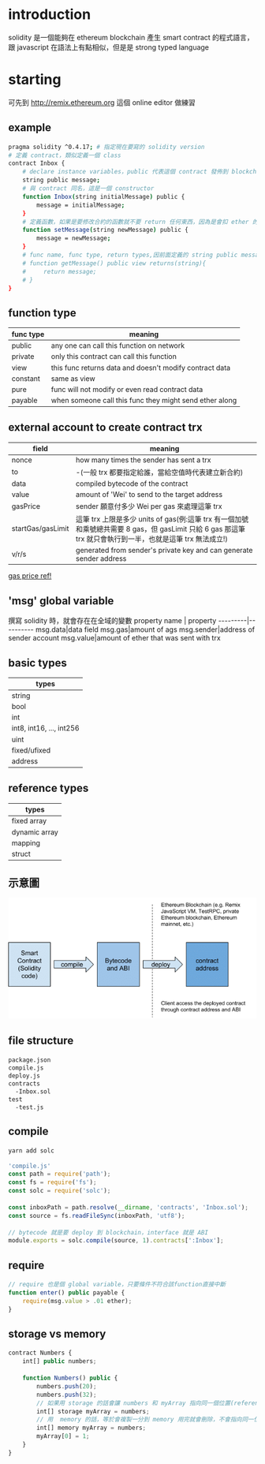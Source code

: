 # introduction
solidity 是一個能夠在 ethereum blockchain 產生 smart contract 的程式語言，跟 javascript 在語法上有點相似，但是是 strong typed language


# starting
可先到 http://remix.ethereum.org 這個 online editor 做練習

## example
```bash
pragma solidity ^0.4.17; # 指定現在要寫的 solidity version
# 定義 contract，類似定義一個 class
contract Inbox {
    # declare instance variables，public 代表這個 contract 發佈到 blockchain 上每個人都可使用，使用 public 定義一個 variable 也等於產生一個會回傳自己的 function
    string public message;
    # 與 contract 同名，這是一個 constructor
    function Inbox(string initialMessage) public {
        message = initialMessage;
    }
    # 定義函數，如果是要修改合約的函數就不要 return 任何東西，因為是會扣 ether 的
    function setMessage(string newMessage) public {
        message = newMessage;
    }
    # func name, func type, return types,因前面定義的 string public message;這 func 其實已經沒用了
    # function getMessage() public view returns(string){
    #     return message;
    # }
}
```

## function type
func type | meaning
----------|---------
public    | any one can call this function on network
private   | only this contract can call this function
view      | this func returns data and doesn't modify contract data
constant  | same as view
pure      | func will not modify or even read contract data
payable   | when someone call this func they might send ether along

## external account to create contract trx
field | meaning
------|--------
nonce | how many times the sender has sent a trx
to | -(一般 trx 都要指定給誰，當給空值時代表建立新合約)
data | compiled bytecode of the contract
value | amount of 'Wei' to send to the target address
gasPrice | sender 願意付多少 Wei per gas 來處理這筆 trx
startGas/gasLimit | 這筆 trx 上限是多少 units of gas(例:這筆 trx 有一個加號和乘號總共需要 8 gas，但 gasLimit 只給 6 gas 那這筆 trx 就只會執行到一半，也就是這筆 trx 無法成立!) 
v/r/s | generated from sender's private key and can generate sender address

[gas price ref!](https://docs.google.com/spreadsheets/d/1n6mRqkBz3iWcOlRem_mO09GtSKEKrAsfO7Frgx18pNU/edit#gid=0)

## 'msg' global variable
撰寫 solidity 時，就會存在在全域的變數
property name | property
---------|----------
msg.data|data field
msg.gas|amount of ags
msg.sender|address of sender account
msg.value|amount of ether that was sent with trx 
## basic types
types |
------|
string|
bool  |
int   | integer, positive or negative == int256
int8, int16, ..., int256| ...
uint  | integer,positive == uint256
fixed/ufixed| number with decimal
address| has method for sending money

## reference types
types |
------|
fixed array| unchanging length, single type
dynamic array| single type, can change length
mapping| key value, key has same type,value has same type
struct | collection of key value can have different types

## 示意圖
![solidity flow](./solidity.png)

## file structure
```
package.json
compile.js
deploy.js
contracts
  -Inbox.sol
test
  -test.js
```

## compile
```cmd
yarn add solc
```
```js
'compile.js'
const path = require('path');
const fs = require('fs');
const solc = require('solc');

const inboxPath = path.resolve(__dirname, 'contracts', 'Inbox.sol');
const source = fs.readFileSync(inboxPath, 'utf8');

// bytecode 就是要 deploy 到 blockchain，interface 就是 ABI
module.exports = solc.compile(source, 1).contracts[':Inbox'];
```

## require
```js
// require 也是個 global variable，只要條件不符合該function直接中斷
function enter() public payable {
    require(msg.value > .01 ether);
}
```

## storage vs memory
```js
contract Numbers {
    int[] public numbers;
    
    function Numbers() public {
        numbers.push(20);
        numbers.push(32);
        // 如果用 storage 的話會讓 numbers 和 myArray 指向同一個位置(reference)
        int[] storage myArray = numbers;
        // 用  memory 的話，等於會複製一分到 memory 用完就會刪除，不會指向同一位置
        int[] memory myArray = numbers;
        myArray[0] = 1;
    }
}

```